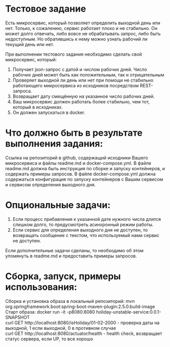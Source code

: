 # Тестовое задание
Есть микросервис, который позволяет определить выходной день или нет.
Только, к сожалению, сервис работает плохо и не стабильно.
Он может долго отвечать, либо вовсе не обрабатывать запрос, либо быть недоступным.
Но обратившись к нему можно узнать рабочий ли текущий день или нет.

При выполнении тестового задания необходимо сделать свой микросервис, который: 
1. Получает json-запрос с датой и числом рабочих дней. Число рабочих дней может быть как положительным,
так и отрицательным
2. Проверяет выходной ли день или нет при помощи не стабильно работающего
микросервиса из исходников посредством REST-запроса.
3. Возвращает дату смещённую на указанное число рабочих дней.
4. Ваш микросервис должен работать более стабильно, чем тот, который в исходниках.
5. Он должен запускаться в docker.

# Что должно быть в результате выполнения задания:
Ссылка на репозиторий в github, содержащий исходники Вашего микросервиса и файлы readme.md и docker-compose.yml.
В файле readme.md должна быть инструкция по сборке и запуску контейнеров, и содержать примеры запросов.
В файле docker-compose.yml должна содержаться конфигурация по запуску контейнеров с Вашим сервисом и сервисом
определения выходного дня. 

# Опциональные задачи:
1. Если процесс прибавления к указанной дате нужного числа длится слишком долго, то предусмотреть асинхронный
режим работы.
2. Если сервис для определения выходного дня не доступен, то возвращать сообщение с текстом,
что используемый нами сервис не доступен.

Если дополнительные задачи сделаны, то необходимо об этом упомянуть в readme.md и предоставить примеры запросов.

# Сборка, запуск, примеры использования:
Сборка и установка образа в локальный репозиторий:
mvn org.springframework.boot:spring-boot-maven-plugin:2.5.0:build-image<br/>
Старт образа:
docker run -it -p8080:8080 holiday-unstable-service:0.0.1-SNAPSHOT<br/>
curl GET http://localhost:8080/isHoliday/01-02-2000 - проверка даты на выходной,
1 если выходной, 0 в противном случае<br/>
curl GET http://localhost:8080/actuator/health - health check, возвращает статус сервера, если UP, то все хорошо